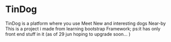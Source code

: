 # TinDog
TinDog is a platform  where you use Meet New and interesting dogs Near-by
This is a project i made from learning bootstrap Framework;
ps:it has only front end stuff in it (as of 29 jun hoping to upgrade soon...
)
